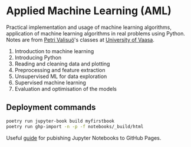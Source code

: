 # Applied Machine Learning (AML)

Practical implementation and usage of machine learning algorithms, application of machine learning algorithms in real problems using Python. Notes are from [Petri Valisuö](https://github.com/pevalisuo)'s classes at [University of Vaasa](https://www.uwasa.fi).

<ol>
<li>Introduction to machine learning</li>
<li>Introducing Python</li>
  <li>  Reading and cleaning data and plotting</li>
<li>Preprocessing and feature extraction</li>
  <li>  Unsupervised ML for data exploration</li>
  <li>Supervised machine learning</li>
<li>Evaluation and optimisation of the models</li>
</ol>

## Deployment commands
```bash
poetry run jupyter-book build myfirstbook
poetry run ghp-import -n -p -f notebooks/_build/html
```

Useful [guide](https://medium.com/@dr.junghoonson/simplest-way-to-publish-your-jupyter-notebooks-on-the-open-web-using-jupyter-book-and-github-pages-eea144031d6f) for pubishing Jupyter Notebooks to GitHub Pages.
